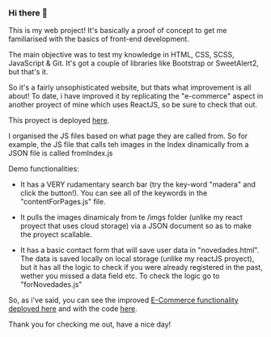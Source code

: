 ### Hi there 👋
This is my web project! It's basically a proof of concept to get me familiarised with the basics of front-end development. 

The main objective was to test my knowledge in HTML, CSS, SCSS, JavaScript & Git. It's got a couple of libraries like Bootstrap or SweetAlert2, but that's it. 

So it's a fairly unsophisticated website, but thats what improvement is all about! To date, i have improved it by replicating the "e-commerce" aspect in another proyect of mine which uses ReactJS, so be sure to check that out.

This proyect is deployed [here](https://menegol-t.github.io/menegol-t/). 

I organised the JS files based on what page they are called from. So for example, the JS file that calls teh images in the Index dinamically from a JSON file is called fromIndex.js

Demo functionalities:

* It has a VERY rudamentary search bar (try the key-word "madera" and click the button!). You can see all of the keywords in the "contentForPages.js" file. 

* It pulls the images dinamicaly from te /imgs folder (unlike my react proyect that uses cloud storage) via a JSON document so as to make the proyect scallable. 

* It has a basic contact form that will save user data in "novedades.html". The data is saved locally on local storage (unlike my reactJS proyect), but it has all the logic to check if you were already registered in the past, wether you missed a data field etc. To check the logic go to "forNovedades.js"

So, as i've said, you can see the improved [E-Commerce functionality deployed here](https://menegol-t.github.io/Aubier-TomasMenegolReactJS/) and with the code [here](https://github.com/menegol-t/Aubier-TomasMenegolReactJS).

Thank you for checking me out, have a nice day!